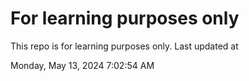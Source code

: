 # For learning purposes only
This repo is for learning purposes only.
Last updated at

Monday, May 13, 2024 7:02:54 AM

